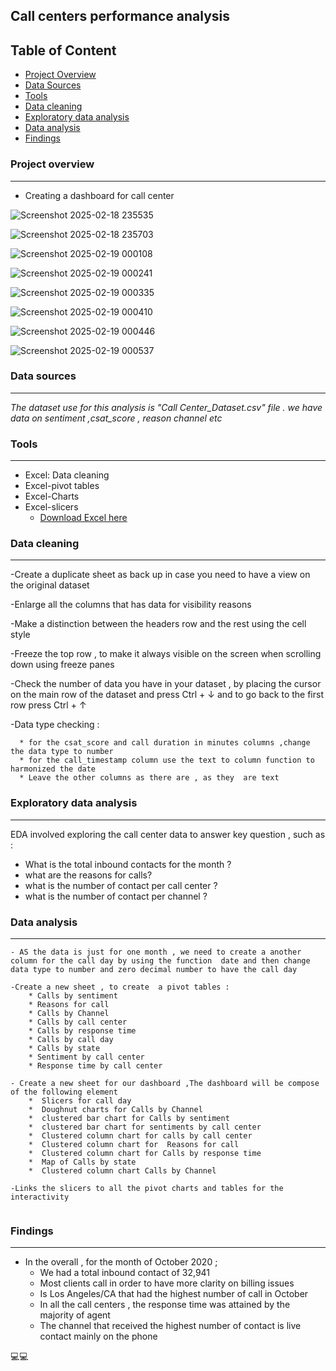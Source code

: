 
## Call centers performance analysis

## Table of Content
-  [Project Overview](#project-overview)
-  [Data Sources](#data-sources)
-  [Tools](#tools)
-  [Data cleaning ](#data-cleaning )
-  [Exploratory data analysis](#exploratory-data-analysis)
-  [Data analysis](#data-analysis)
-  [Findings](#findings)
  
### Project overview
---
   - Creating  a dashboard  for call center
 
![Screenshot 2025-02-18 235535](https://github.com/user-attachments/assets/9d77a612-9259-4779-903c-5ea8493e380f)

![Screenshot 2025-02-18 235703](https://github.com/user-attachments/assets/f589eb68-450a-47b2-8460-e7693db994a0)

![Screenshot 2025-02-19 000108](https://github.com/user-attachments/assets/ac891faf-24b4-4459-bfe3-2a8e45e01867)

![Screenshot 2025-02-19 000241](https://github.com/user-attachments/assets/e639e7e8-db8d-4f13-ac64-d26f322cd50a)

![Screenshot 2025-02-19 000335](https://github.com/user-attachments/assets/f8361e4e-36c7-4498-a9a7-9bc36a1d1096)

![Screenshot 2025-02-19 000410](https://github.com/user-attachments/assets/d1f28d54-40b1-4758-a664-77e74770e6b5)

![Screenshot 2025-02-19 000446](https://github.com/user-attachments/assets/4931df94-a5ea-4c44-85f3-b12feb957279)

![Screenshot 2025-02-19 000537](https://github.com/user-attachments/assets/8923198f-1ac3-4470-8b76-711c54438aaf)

 
 ### Data sources
 ---

*The dataset use for this analysis is "Call Center_Dataset.csv"  file . we have data on sentiment ,csat_score , reason channel etc*


### Tools
---
  - Excel: Data cleaning
  - Excel-pivot tables
  - Excel-Charts
  - Excel-slicers
      - [Download Excel here](https://microsoft.com)

### Data cleaning 
---
-Create a duplicate sheet as back up in case you need to have a view on the original dataset

-Enlarge all the columns that has data for visibility reasons 

-Make a distinction between the headers row and the rest using the cell style

-Freeze the top row , to make it always visible on the screen when scrolling down using freeze panes

-Check the number of data you have in your dataset , by placing the cursor on the main row of the dataset and press Ctrl + ↓ and to go back to the first row press Ctrl + ↑

-Data type checking :

	  * for the csat_score and call duration in minutes columns ,change the data type to number
	  * for the call_timestamp column use the text to column function to harmonized the date
	  * Leave the other columns as there are , as they  are text


### Exploratory data analysis
---

EDA involved exploring  the call center data to  answer key question , such as :

  - What is the total inbound contacts for the month ?
  - what are the reasons for calls?
  - what is the number of contact per call center ?
  - what is the number of contact per channel  ?

### Data analysis
---

```
- AS the data is just for one month , we need to create a another column for the call day by using the function  date and then change data type to number and zero decimal number to have the call day

-Create a new sheet , to create  a pivot tables :
	* Calls by sentiment
	* Reasons for call
	* Calls by Channel
	* Calls by call center
	* Calls by response time
	* Calls by call day
	* Calls by state
	* Sentiment by call center
	* Response time by call center

- Create a new sheet for our dashboard ,The dashboard will be compose of the following element
	*  Slicers for call day
	*  Doughnut charts for Calls by Channel
	*  clustered bar chart for Calls by sentiment
	*  clustered bar chart for sentiments by call center
	*  Clustered column chart for calls by call center
	*  Clustered column chart for  Reasons for call
	*  Clustered column chart for Calls by response time
	*  Map of Calls by state
	*  Clustered column chart Calls by Channel

-Links the slicers to all the pivot charts and tables for the interactivity
	
```

### Findings
---

- In the overall , for the month of October 2020 ;
	* We had a total inbound contact of  32,941 
	* Most clients call in order to have more clarity on billing issues
	* Is Los Angeles/CA that had the highest number of call in October
	* In all the call centers , the response time was attained by the majority of agent
	* The channel that received the highest number of contact is live contact mainly on the phone





💻💻  


